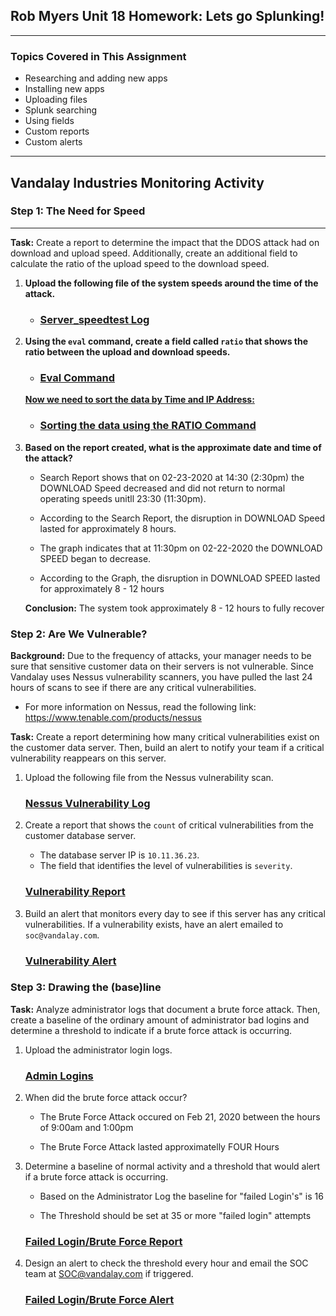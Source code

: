 ## Rob Myers Unit 18 Homework: Lets go Splunking!
___

### Topics Covered in This Assignment

- Researching and adding new apps
- Installing new apps
- Uploading files
- Splunk searching
- Using fields
- Custom reports
- Custom alerts
---

## Vandalay Industries Monitoring Activity 


### Step 1: The Need for Speed 
___

**Task:** Create a report to determine the impact that the DDOS attack had on download and upload speed. Additionally, create an additional field to calculate the ratio of the upload speed to the download speed.

1. **Upload the following file of the system speeds around the time of the attack.**

    - ### [Server_speedtest Log](IMAGE/1.md) 

 
2. **Using the `eval` command, create a field called `ratio` that shows the ratio between the upload and download speeds.**

   - ### [Eval Command](IMAGE/2.md)

   <u> **Now we need to sort the data by Time and IP Address:**</u> 

    - ### [Sorting the data using the RATIO Command](IMAGE/3.md) 
      
3. **Based on the report created, what is the approximate date and time of the attack?**

    * Search Report shows that on 02-23-2020 at 14:30 (2:30pm) the DOWNLOAD Speed decreased and did not return to normal operating speeds unitll 23:30 (11:30pm).

    * According to the Search Report, the disruption in DOWNLOAD Speed lasted for approximately 8 hours.

    * The graph indicates that at 11:30pm on 02-22-2020 the DOWNLOAD SPEED began to decrease.

    * According to the Graph, the disruption in DOWNLOAD SPEED lasted for approximately 8 - 12 hours 

    **Conclusion:** The system took approximately 8 - 12 hours to fully recover

### Step 2: Are We Vulnerable? 

**Background:**  Due to the frequency of attacks, your manager needs to be sure that sensitive customer data on their servers is not vulnerable. Since Vandalay uses Nessus vulnerability scanners, you have pulled the last 24 hours of scans to see if there are any critical vulnerabilities.

  - For more information on Nessus, read the following link: https://www.tenable.com/products/nessus

**Task:** Create a report determining how many critical vulnerabilities exist on the customer data server. Then, build an alert to notify your team if a critical vulnerability reappears on this server.

1. Upload the following file from the Nessus vulnerability scan.

    ### [Nessus Vulnerability Log](4.md) 


2. Create a report that shows the `count` of critical vulnerabilities from the customer database server.
   - The database server IP is `10.11.36.23`.
   - The field that identifies the level of vulnerabilities is `severity`.

    ### [Vulnerability Report](5.md) 
      
3. Build an alert that monitors every day to see if this server has any critical vulnerabilities. If a vulnerability exists, have an alert emailed to `soc@vandalay.com`.

    ### [Vulnerability Alert](6.md) 


### Step 3: Drawing the (base)line

**Task:** Analyze administrator logs that document a brute force attack. Then, create a baseline of the ordinary amount of administrator bad logins and determine a threshold to indicate if a brute force attack is occurring.

1. Upload the administrator login logs.

    ### [Admin Logins](7.md)

2. When did the brute force attack occur?

    * The Brute Force Attack occured on Feb 21, 2020 between the hours of 9:00am and 1:00pm

    * The Brute Force Attack lasted approximatelly FOUR Hours
    
3. Determine a baseline of normal activity and a threshold that would alert if a brute force attack is occurring.

    * Based on the Administrator Log the baseline for "failed Login's" is 16

    * The Threshold should be set at 35 or more "failed login" attempts

   ### [Failed Login/Brute Force Report](8.md) 

4. Design an alert to check the threshold every hour and email the SOC team at SOC@vandalay.com if triggered. 

    ### [Failed Login/Brute Force Alert](9.md) 


